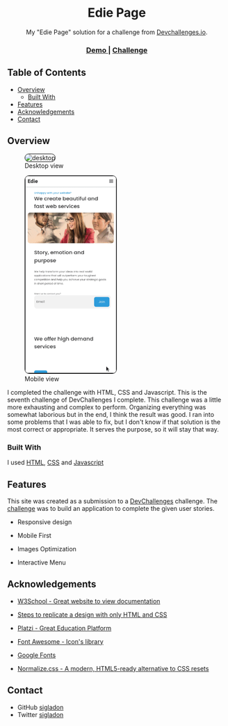<h1 style="text-align: center">Edie Page</h1>

<div style="text-align: center">My "Edie Page" solution for a challenge from <a href="http://devchallenges.io" target="_blank">Devchallenges.io</a>. 
</div>

<div style="text-align: center">
  <h3>
    <a href="https://edie-page-sigladon.onrender.com/" target="_blank">
      Demo
    </a>
    <span> | </span>
    <a href="https://devchallenges.io/challenges/xobQBuf8zWWmiYMIAZe0" target="_blank">
      Challenge
    </a>
  </h3>
</div>

## Table of Contents

- [Overview](#overview)
  - [Built With](#built-with)
- [Features](#features)
- [Acknowledgements](#acknowledgements)
- [Contact](#contact)


## Overview

<figure>
<img style="border: 1px solid black; border-radius: 10px" src="./assets/Peek 2022-02-22 16-12.gif" alt="desktop" width="850"/>
<figcaption>Desktop view</figcaption>
</figure>
<figure>
<img style="border: 1px solid black; border-radius: 10px" src="./assets/Peek 2022-02-22 16-14.gif" alt="mobile" width="210"/>
<figcaption>Mobile view</figcaption>
</figure>


I completed the  challenge with HTML, CSS and Javascript. This is the seventh challenge of DevChallenges I complete. This challenge was a little more exhausting and complex to perform. Organizing everything was somewhat laborious but in the end, I think the result was good. I ran into some problems that I was able to fix, but I don't know if that solution is the most correct or appropriate. It serves the purpose, so it will stay that way.
### Built With

I used [HTML](https://github.com/sigladon/edie-page/blob/master/index.html), [CSS](https://github.com/sigladon/edie-page/tree/master/css) and [Javascript](https://github.com/sigladon/edie-page/blob/master/js/menu.js)
## Features

<!-- List the features of your application or follow the template. Don't share the figma file here :) -->

This site was created as a submission to a [DevChallenges](https://devchallenges.io/challenges) challenge. The [challenge](https://devchallenges.io/challenges/xobQBuf8zWWmiYMIAZe0) was to build an application to complete the given user stories.

- Responsive design

- Mobile First

- Images Optimization

- Interactive Menu



## Acknowledgements

<!-- This section should list any articles or add-ons/plugins that helps you to complete the project. This is optional but it will help you in the future. For exmpale -->
- [W3School - Great website to view documentation](https://www.w3schools.com/) 

- [Steps to replicate a design with only HTML and CSS](https://devchallenges-blogs.web.app/how-to-replicate-design/)

- [Platzi - Great Education Platform](https://platzi.com/)

- [Font Awesome - Icon's library](https://fontawesome.com/)

- [Google Fonts](https://fonts.google.com/)

- [Normalize.css - A modern, HTML5-ready alternative to CSS resets](https://necolas.github.io/normalize.css/)
## Contact
- GitHub [sigladon](https://github.com/sigladon/sigladon)
- Twitter [sigladon](https://twitter.com/sigladon)

